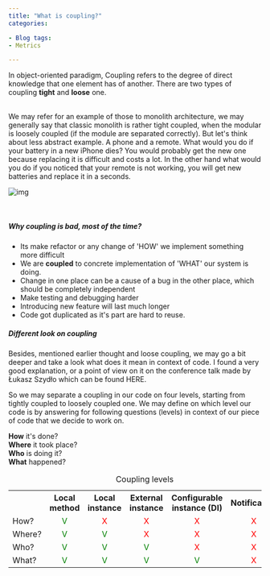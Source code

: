 ```yaml
---
title: "What is coupling?"
categories:

- Blog tags:
- Metrics

---
```


In object-oriented paradigm, Coupling refers to the degree of direct knowledge that one element has of another. There
are two types of coupling **tight** and **loose** one.

<br>
We may refer for an example of those to monolith architecture, we may generally say that classic monolith is rather tight coupled, when the modular is loosely coupled (if the module are separated correctly).
But let's think about less abstract example. A phone and a remote. What would you do if your battery in a new iPhone dies? You would probably get the new one because replacing it is difficult and costs a lot. 
In the other hand what would you do if you noticed that your remote is not working, you will get new batteries and replace it in a seconds.

![img]({{site.url}}/assets/blog_images/2022-10-05-what-is-coupling/coupling-ilustration.png)

<br>

##### Why coupling is bad, most of the time?

* Its make refactor or any change of 'HOW' we implement something more difficult
* We are **coupled** to concrete implementation of 'WHAT' our system is doing.
* Change in one place can be a cause of a bug in the other place, which should be completely independent
* Make testing and debugging harder
* Introducing new feature will last much longer
* Code got duplicated as it's part are hard to reuse.

##### Different look on coupling

Besides, mentioned earlier thought and loose coupling, we may go a bit deeper and take a look what does it mean in
context of code. I found a very good explanation, or a point of view on it on the conference talk made by Łukasz Szydło
which can be found HERE.

So we may separate a coupling in our code on four levels, starting from tightly coupled to loosely coupled one. We may
define on which level our code is by answering for following questions (levels) in context of our piece of code that we
decide to work on.

**How** it's done? <br>
**Where** it took place? <br>
**Who** is doing it? <br>
**What** happened? <br>

<table style="width:100%">
  <caption style="">Coupling levels</caption>
  <tr>
    <th></th>
    <th>Local method</th>
    <th>Local instance</th>
    <th>External instance</th>
    <th>Configurable instance (DI)</th>
    <th>Notification</th>
  </tr>
  <tr>
    <td>How?</td>
    <td style="text-align:center; color: green">V</td>    
    <td style="text-align:center; color: red">X</td>
    <td style="text-align:center; color: red">X</td>
    <td style="text-align:center; color: red">X</td>
    <td style="text-align:center; color: red">X</td>
  </tr>
  <tr>
    <td>Where?</td>
    <td style="text-align:center; color: green">V</td>    
    <td style="text-align:center; color: green">V</td>
    <td style="text-align:center; color: red">X</td>
    <td style="text-align:center; color: red">X</td>
    <td style="text-align:center; color: red">X</td>
  </tr>
  <tr>
   <td>Who?</td>
    <td style="text-align:center; color: green">V</td>    
    <td style="text-align:center; color: green">V</td>
    <td style="text-align:center; color: green">V</td>
    <td style="text-align:center; color: red">X</td>
    <td style="text-align:center; color: red">X</td>
  </tr>  
  <tr>
    <td>What?</td>
    <td style="text-align:center; color: green">V</td>    
    <td style="text-align:center; color: green">V</td>
    <td style="text-align:center; color: green">V</td>
    <td style="text-align:center; color: green">V</td>
    <td style="text-align:center; color: red">X</td>
   </tr>
</table> 



